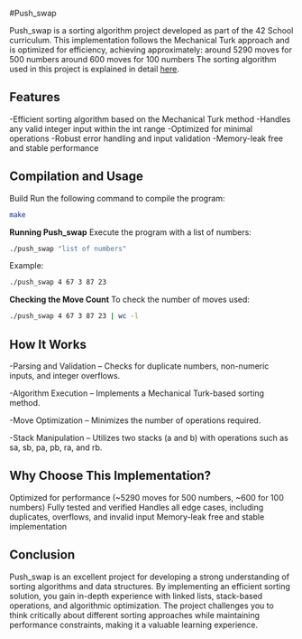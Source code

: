 #Push_swap 

Push_swap is a sorting algorithm project developed as part of the 42 School curriculum. This implementation follows the Mechanical Turk approach and is optimized for efficiency, achieving approximately:
around 5290 moves for 500 numbers
around 600 moves for 100 numbers
The sorting algorithm used in this project is explained in detail [here](https://medium.com/@ayogun/push-swap-c1f5d2d41e97).


## Features
-Efficient sorting algorithm based on the Mechanical Turk method
-Handles any valid integer input within the int range
-Optimized for minimal operations
-Robust error handling and input validation
-Memory-leak free and stable performance


## Compilation and Usage
Build
Run the following command to compile the program:

```sh
make
```
__Running Push_swap__
Execute the program with a list of numbers:

```sh
./push_swap "list of numbers"
```

Example:
```sh
./push_swap 4 67 3 87 23
```

__Checking the Move Count__
To check the number of moves used:

```sh
./push_swap 4 67 3 87 23 | wc -l
```


## How It Works
-Parsing and Validation – Checks for duplicate numbers, non-numeric inputs, and integer overflows.

-Algorithm Execution – Implements a Mechanical Turk-based sorting method.

-Move Optimization – Minimizes the number of operations required.

-Stack Manipulation – Utilizes two stacks (a and b) with operations such as sa, sb, pa, pb, ra, and rb.

## Why Choose This Implementation?
Optimized for performance (~5290 moves for 500 numbers, ~600 for 100 numbers)
Fully tested and verified
Handles all edge cases, including duplicates, overflows, and invalid input
Memory-leak free and stable implementation

## Conclusion
Push_swap is an excellent project for developing a strong understanding of sorting algorithms and data structures. 
By implementing an efficient sorting solution, you gain in-depth experience with linked lists, stack-based operations, and algorithmic optimization.
The project challenges you to think critically about different sorting approaches while maintaining performance constraints, making it a valuable learning experience.

